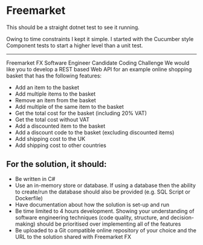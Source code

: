 # Freemarket

This should be a straight dotnet test to see it running.

Owing to time constraints I kept it simple. I started with the Cucumber style Component tests to start
a higher level than a unit test.

---

Freemarket FX Software Engineer Candidate Coding Challenge
We would like you to develop a REST based Web API for an example online shopping basket that has the following features:
- Add an item to the basket
- Add multiple items to the basket
- Remove an item from the basket
- Add multiple of the same item to the basket
- Get the total cost for the basket (including 20% VAT)
- Get the total cost without VAT
- Add a discounted item to the basket
- Add a discount code to the basket (excluding discounted items)
- Add shipping cost to the UK
- Add shipping cost to other countries

## For the solution, it should: 
- Be written in C#
- Use an in-memory store or database. If using a database then the ability to create/run the database should also be provided (e.g. SQL Script or Dockerfile)
- Have documentation about how the solution is set-up and run
- Be time limited to 4 hours development. Showing your understanding of software engineering techniques (code quality, structure, and decision-making) should be prioritised over implementing all of the features
- Be uploaded to a Git compatible online repository of your choice and the URL to the solution shared with Freemarket FX
